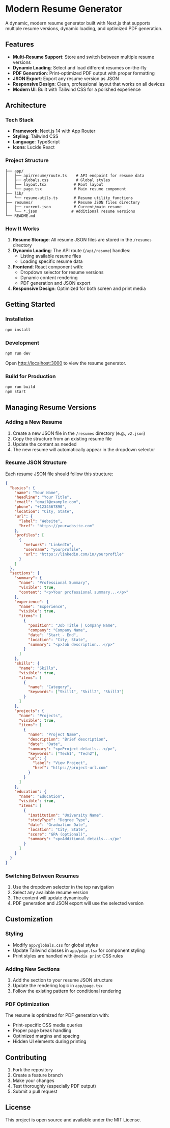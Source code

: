 # Modern Resume Generator

A dynamic, modern resume generator built with Next.js that supports multiple resume versions, dynamic loading, and optimized PDF generation.

## Features

- **Multi-Resume Support**: Store and switch between multiple resume versions
- **Dynamic Loading**: Select and load different resumes on-the-fly
- **PDF Generation**: Print-optimized PDF output with proper formatting
- **JSON Export**: Export any resume version as JSON
- **Responsive Design**: Clean, professional layout that works on all devices
- **Modern UI**: Built with Tailwind CSS for a polished experience

## Architecture

### Tech Stack
- **Framework**: Next.js 14 with App Router
- **Styling**: Tailwind CSS
- **Language**: TypeScript
- **Icons**: Lucide React

### Project Structure
```
├── app/
│   ├── api/resume/route.ts    # API endpoint for resume data
│   ├── globals.css            # Global styles
│   ├── layout.tsx            # Root layout
│   └── page.tsx              # Main resume component
├── lib/
│   └── resume-utils.ts       # Resume utility functions
├── resumes/                  # Resume JSON files directory
│   ├── current.json          # Current/main resume
│   └── *.json               # Additional resume versions
└── README.md
```

### How It Works

1. **Resume Storage**: All resume JSON files are stored in the `/resumes` directory
2. **Dynamic Loading**: The API route (`/api/resume`) handles:
   - Listing available resume files
   - Loading specific resume data
3. **Frontend**: React component with:
   - Dropdown selector for resume versions
   - Dynamic content rendering
   - PDF generation and JSON export
4. **Responsive Design**: Optimized for both screen and print media

## Getting Started

### Installation

```bash
npm install
```

### Development

```bash
npm run dev
```

Open [http://localhost:3000](http://localhost:3000) to view the resume generator.

### Build for Production

```bash
npm run build
npm start
```

## Managing Resume Versions

### Adding a New Resume

1. Create a new JSON file in the `/resumes` directory (e.g., `v2.json`)
2. Copy the structure from an existing resume file
3. Update the content as needed
4. The new resume will automatically appear in the dropdown selector

### Resume JSON Structure

Each resume JSON file should follow this structure:

```json
{
  "basics": {
    "name": "Your Name",
    "headline": "Your Title",
    "email": "email@example.com",
    "phone": "+1234567890",
    "location": "City, State",
    "url": {
      "label": "Website",
      "href": "https://yourwebsite.com"
    },
    "profiles": [
      {
        "network": "LinkedIn",
        "username": "yourprofile",
        "url": "https://linkedin.com/in/yourprofile"
      }
    ]
  },
  "sections": {
    "summary": {
      "name": "Professional Summary",
      "visible": true,
      "content": "<p>Your professional summary...</p>"
    },
    "experience": {
      "name": "Experience",
      "visible": true,
      "items": [
        {
          "position": "Job Title | Company Name",
          "company": "Company Name",
          "date": "Start - End",
          "location": "City, State",
          "summary": "<p>Job description...</p>"
        }
      ]
    },
    "skills": {
      "name": "Skills",
      "visible": true,
      "items": [
        {
          "name": "Category",
          "keywords": ["Skill1", "Skill2", "Skill3"]
        }
      ]
    },
    "projects": {
      "name": "Projects",
      "visible": true,
      "items": [
        {
          "name": "Project Name",
          "description": "Brief description",
          "date": "Date",
          "summary": "<p>Project details...</p>",
          "keywords": ["Tech1", "Tech2"],
          "url": {
            "label": "View Project",
            "href": "https://project-url.com"
          }
        }
      ]
    },
    "education": {
      "name": "Education",
      "visible": true,
      "items": [
        {
          "institution": "University Name",
          "studyType": "Degree Type",
          "date": "Graduation Date",
          "location": "City, State",
          "score": "GPA (optional)",
          "summary": "<p>Additional details...</p>"
        }
      ]
    }
  }
}
```

### Switching Between Resumes

1. Use the dropdown selector in the top navigation
2. Select any available resume version
3. The content will update dynamically
4. PDF generation and JSON export will use the selected version

## Customization

### Styling

- Modify `app/globals.css` for global styles
- Update Tailwind classes in `app/page.tsx` for component styling
- Print styles are handled with `@media print` CSS rules

### Adding New Sections

1. Add the section to your resume JSON structure
2. Update the rendering logic in `app/page.tsx`
3. Follow the existing pattern for conditional rendering

### PDF Optimization

The resume is optimized for PDF generation with:
- Print-specific CSS media queries
- Proper page break handling
- Optimized margins and spacing
- Hidden UI elements during printing

## Contributing

1. Fork the repository
2. Create a feature branch
3. Make your changes
4. Test thoroughly (especially PDF output)
5. Submit a pull request

## License

This project is open source and available under the MIT License.

